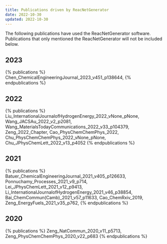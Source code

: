 ```yaml
---
title: Publications driven by ReacNetGenerator
date: 2022-10-30
updated: 2022-10-30
---
```


The following publications have used the ReacNetGenerator software. Publications that only mentioned the ReacNetGenerator will not be included below.

## 2023

{% publications %}
Chen_ChemicalEngineeringJournal_2023_v451_p138644,
{% endpublications %}

## 2022
{% publications %}
Liu_InternationalJournalofHydrogenEnergy_2022_vNone_pNone,
Wang_JACSAu_2022_v2_p2081,
Wang_MaterialsTodayCommunications_2022_v33_p104379,
Zeng_2022_Chapter,
Cao_PhysChemChemPhys_2022,
Chu_PhysChemChemPhys_2022_vNone_pNone,
Chu_JPhysChemLett_2022_v13_p4052
{% endpublications %}

## 2021
{% publications %}
Batuer_ChemicalEngineeringJournal_2021_v405_p126633,
Ponnuchamy_Processes_2021_v9_p714,
Lei_JPhysChemLett_2021_v12_p9413,
Li_InternationalJournalofHydrogenEnergy_2021_v46_p38854,
Bai_ChemCommun(Camb)_2021_v57_p11633,
Cao_ChemRxiv_2019,
Zeng_EnergyFuels_2021_v35_p762,
{% endpublications %}

## 2020

{% publications %}
Zeng_NatCommun_2020_v11_p5713,
Zeng_PhysChemChemPhys_2020_v22_p683
{% endpublications %}